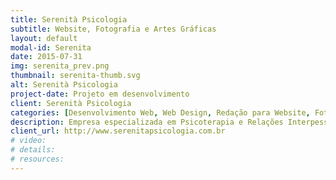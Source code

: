 ```yaml
---
title: Serenità Psicologia
subtitle: Website, Fotografia e Artes Gráficas
layout: default
modal-id: Serenita
date: 2015-07-31
img: serenita_prev.png
thumbnail: serenita-thumb.svg
alt: Serenità Psicologia
project-date: Projeto em desenvolvimento
client: Serenità Psicologia
categories: [Desenvolvimento Web, Web Design, Redação para Website, Fotografia, Artes Gráficas]
description: Empresa especializada em Psicoterapia e Relações Interpessoais.
client_url: http://www.serenitapsicologia.com.br
# video:
# details:
# resources:
---
```

